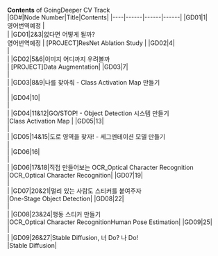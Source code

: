 <b>Contents</b> of GoingDeeper CV Track
<br>
|GD#|Node Number|Title|Contents|
|----|------|------|------|
|GD01|1| <br>영어번역예정 | <br>|
|GD01|2&3|없다면 어떻게 될까?<br>영어번역예정 | [PROJECT]ResNet Ablation Study |
|GD02|4| <br> | <br> |
|GD02|5&6|이미지 어디까지 우려볼까 <br>| [PROJECT]Data Augmentation|
|GD03|7| <br> | <br> |
|GD03|8&9|나를 찾아줘 - Class Activation Map 만들기 <br> | <br> |
|GD04|10| <br> | <br> |
|GD04|11&12|GO/STOP! - Object Detection 시스템 만들기 <br> |Class Activation Map |
|GD05|13| <br> | <br> |
|GD05|14&15|도로 영역을 찾자! - 세그멘테이션 모델 만들기 <br> | <br> |
|GD06|16| <br> | <br> |
|GD06|17&18|직접 만들어보는 OCR_Optical Character Recognition <br> |OCR_Optical Character Recognition|
|GD07|19| <br> | <br> |
|GD07|20&21|멀리 있는 사람도 스티커를 붙여주자 <br> |One-Stage Object Detection|
|GD08|22| <br> | <br> |
|GD08|23&24|행동 스티커 만들기 <br> |OCR_Optical Character RecognitionHuman Pose Estimation|
|GD09|25| <br> | <br> |
|GD09|26&27|Stable Diffusion, 너 Do? 나 Do! <br> |Stable Diffusion|
